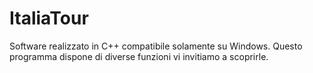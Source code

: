 # ItaliaTour
Software realizzato in C++ compatibile solamente su Windows. Questo programma dispone di diverse funzioni vi invitiamo a scoprirle.
